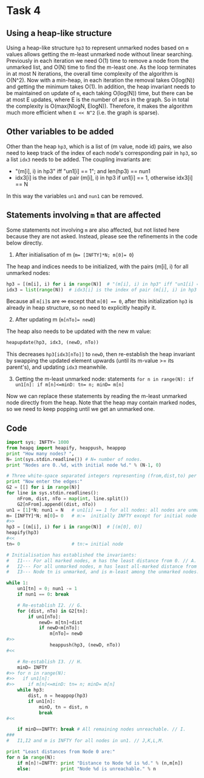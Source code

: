 # Task 4

## Using a heap-like structure

Using a heap-like structure `hp3` to represent unmarked nodes based on `m` values allows getting the m-least unmarked node without linear searching.
Previously in each iteration we need O(1) time to remove a node from the unmarked list, and O(N) time to find the m-least one. As the loop terminates in at most N iterations, the overall time complexity of the algorithm is O(N^2).
Now with a min-heap, in each iteration the removal takes O(log(N)) and getting the minimum takes O(1). In addition, the heap invariant needs to be maintained on update of `m`, each taking O(log(N)) time, but there can be at most E updates, where E is the number of arcs in the graph. So in total the complexity is O(max(NlogN, ElogN)).
Therefore, it makes the algorithm much more efficient when `E << N^2` (i.e. the graph is sparse).

## Other variables to be added

Other than the heap `hp3`, which is a list of (m value, node id) pairs, we also need to keep track of the index of each node's corresponding pair in `hp3`, so a list `idx3` needs to be added. The coupling invariants are:

- "(m[i], i) in hp3" iff "un1[i] == 1"; and len(hp3) == nun1
- idx3[i] is the index of pair (m[i], i) in hp3 if un1[i] == 1, otherwise idx3[i] == N

In this way the variables `un1` and `nun1` can be removed.

## Statements involving `m` that are affected

Some statements not involving `m` are also affected, but not listed here because they are not asked. Instead, please see the refinements in the code below directly.

1. After initialisation of m (`m= [INFTY]*N; m[0]= 0`)

The heap and indices needs to be initialized, with the pairs (m[i], i) for all unmarked nodes:

```python
hp3 = [(m[i], i) for i in range(N)]  # "(m[i], i) in hp3" iff "un1[i] == 1"; and len(hp3) == nun1
idx3 = list(range(N))  # idx3[i] is the index of pair (m[i], i) in hp3 if un1[i] == 1, otherwise idx3[i] == N
```

Because all `m[i]`s are ∞ except that `m[0] == 0`, after this initialization `hp3` is already in heap structure, so no need to explicitly heapify it.

2. After updating m (`m[nTo]= newD`)

The heap also needs to be updated with the new m value:

```python
heapupdate(hp3, idx3, (newD, nTo))
```

This decreases `hp3[idx3[nTo]]` to `newD`, then re-establish the heap invariant by swapping the updated element upwards (until its m-value >= its parent's), and updating `idx3` meanwhile.

3. Getting the m-least unmarked node: statements `for n in range(N): if un1[n]: if m[n]<=minD: tn= n; minD= m[n]`

Now we can replace these statements by reading the m-least unmarked node directly from the heap. Note that the heap may contain marked nodes, so we need to keep popping until we get an unmarked one.

## Code

```python
import sys; INFTY= 1000
from heapq import heapify, heappush, heappop
print "How many nodes? ",
N= int(sys.stdin.readline()) # N= number of nodes.
print "Nodes are 0..%d, with initial node %d." % (N-1, 0)

# Three white-space separated integers representing (from,dist,to) per line.
print "Now enter the edges:"
G2 = [[] for i in range(N)]
for line in sys.stdin.readlines():
    nFrom, dist, nTo = map(int, line.split())
    G2[nFrom].append((dist, nTo))
un1 = [1]*N; nun1 = N   # un1[i] == 1 for all nodes: all nodes are unmarked
m= [INFTY]*N; m[0]= 0   # m:=  initially INFTY except for initial node
#>>
hp3 = [(m[i], i) for i in range(N)]  # [(m[0], 0)]
heapify(hp3)
#<<
tn= 0                   # tn:= initial node

# Initialisation has established the invariants:
#   I1--- For all marked nodes, m has the least distance from 0. // A.
#   I2--- For all unmarked nodes, m has least all-marked distance from 0. // B.
#   I3--- Node tn is unmarked, and is m-least among the unmarked nodes. // C.

while 1:
    un1[tn] = 0; nun1 -= 1
    if nun1 == 0: break

    # Re-establish I2. // G.
    for (dist, nTo) in G2[tn]:
        if un1[nTo]:
            newD= m[tn]+dist
            if newD<m[nTo]:
                m[nTo]= newD
#>>
                heappush(hp3, (newD, nTo))
#<<

    # Re-establish I3. // H.
    minD= INFTY
#>> for n in range(N):
#>>   if un1[n]:
#>>     if m[n]<=minD: tn= n; minD= m[n]
    while hp3:
        dist, n = heappop(hp3)
        if un1[n]:
            minD, tn = dist, n
            break
#<<

    if minD==INFTY: break # All remaining nodes unreachable. // I.
###
#   I1,I2 and m is INFTY for all nodes in un1. // J,K,L,M.

print "Least distances from Node 0 are:"
for n in range(N):
    if m[n]!=INFTY: print "Distance to Node %d is %d." % (n,m[n])
    else:           print "Node %d is unreachable." % n
```
